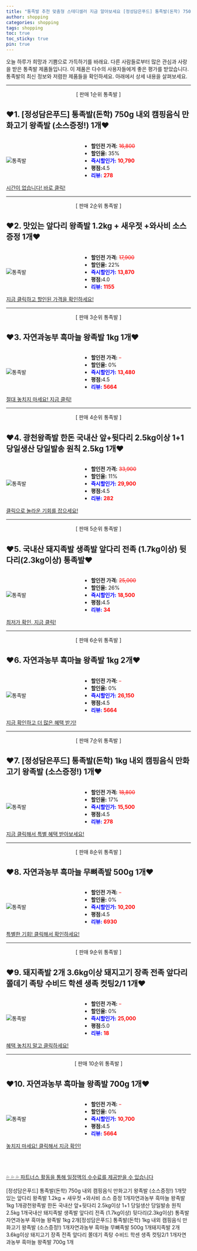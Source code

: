 ```yaml
---
title: "통족발 추천 맞춤형 스테디셀러 지금 알아보세요 [정성담은푸드] 통족발(돈학) 750g 내외 캠핑음식"
author: shopping
categories: shopping
tags: shopping
toc: true
toc_sticky: true
pin: true
---
```

오늘 하루가 희망과 기쁨으로 가득하기를 바래요. 다른 사람들로부터 많은 관심과 사랑을 받은 통족발 제품들입니다. 이 제품은 다수의 사용자들에게 좋은 평가를 받았습니다. 통족발의 최신 정보와 저렴한 제품들을 확인하세요. 아래에서 상세 내용을 살펴보세요.

---
<p class="toplist" style="margin: 0 auto; display: block; width: fit-content;">[ 판매 1순위 통족발 ]</p>

<h2><strong>❤️1. [정성담은푸드] 통족발(돈학) 750g 내외 캠핑음식 만화고기 왕족발 (소스증정!) 1개❤️</strong></h2>

<div style="display: flex; align-items: center;">
    <div style="flex: 0.4;">
        <img src="https://thumbnail10.coupangcdn.com/thumbnails/remote/230x230ex/image/vendor_inventory/af87/ba96b2808a147cf2d14278095a4abd6065d3c8b1edef5c6529c8ed2a1929.jpg" alt="통족발" style="max-width: 100%;">
    </div>
    <div style="flex: 0.6; margin-left: 10px;">
        <ul>
            <li><strong>할인전 가격:</strong> <del style="color: red;">16,800</del></li>
            <li><strong>할인율:</strong> 35%</li>
            <li><span style='color:blue'><strong>즉시할인가:</strong></span> <span style='color:red'><strong>10,790</strong></span></li>
            <li><strong>평점:</strong>4.5</li>
            <li><span style='color:blue'><strong>리뷰:</strong></span> <span style='color:red'><strong>278</strong></span></li>
        </ul>
    </div>
</div>
<div class="center">
    <a href="https://selin100587001.github.io?lptag=AF9450613&subid=githubio&pageKey=7575742600&traceid=V0-153&itemId=19988431710&vendorItemId=85319976795" class="myButton">
        시간이 없습니다! 바로 클릭!
    </a>
</div>


---
<p class="toplist" style="margin: 0 auto; display: block; width: fit-content;">[ 판매 2순위 통족발 ]</p>

<h2><strong>❤️2. 맛있는 앞다리 왕족발 1.2kg + 새우젓 +와사비 소스 증정 1개❤️</strong></h2>

<div style="display: flex; align-items: center;">
    <div style="flex: 0.4;">
        <img src="https://thumbnail6.coupangcdn.com/thumbnails/remote/230x230ex/image/vendor_inventory/4413/41e5302db3183e927b2d66eaecc6dc1d2fdb9c4b40d2a1fef22a2de0857b.jpeg" alt="통족발" style="max-width: 100%;">
    </div>
    <div style="flex: 0.6; margin-left: 10px;">
        <ul>
            <li><strong>할인전 가격:</strong> <del style="color: red;">17,900</del></li>
            <li><strong>할인율:</strong> 22%</li>
            <li><span style='color:blue'><strong>즉시할인가:</strong></span> <span style='color:red'><strong>13,870</strong></span></li>
            <li><strong>평점:</strong>4.0</li>
            <li><span style='color:blue'><strong>리뷰:</strong></span> <span style='color:red'><strong>1155</strong></span></li>
        </ul>
    </div>
</div>
<div class="center">
    <a href="https://selin100587001.github.io?lptag=AF9450613&subid=githubio&pageKey=7790337966&traceid=V0-153&itemId=21075045048&vendorItemId=90409746758" class="myButton">
        지금 클릭하고 할인된 가격을 확인하세요!
    </a>
</div>


---
<p class="toplist" style="margin: 0 auto; display: block; width: fit-content;">[ 판매 3순위 통족발 ]</p>

<h2><strong>❤️3. 자연과농부 흑마늘 왕족발 1kg 1개❤️</strong></h2>

<div style="display: flex; align-items: center;">
    <div style="flex: 0.4;">
        <img src="https://thumbnail10.coupangcdn.com/thumbnails/remote/230x230ex/image/retail/images/950573166351184-182f52ed-b192-4517-933b-7222ef23110c.jpg" alt="통족발" style="max-width: 100%;">
    </div>
    <div style="flex: 0.6; margin-left: 10px;">
        <ul>
            <li><strong>할인전 가격:</strong> <del style="color: red;">-</del></li>
            <li><strong>할인율:</strong> 0%</li>
            <li><span style='color:blue'><strong>즉시할인가:</strong></span> <span style='color:red'><strong>13,480</strong></span></li>
            <li><strong>평점:</strong>4.5</li>
            <li><span style='color:blue'><strong>리뷰:</strong></span> <span style='color:red'><strong>5664</strong></span></li>
        </ul>
    </div>
</div>
<div class="center">
    <a href="https://selin100587001.github.io?lptag=AF9450613&subid=githubio&pageKey=6015436248&traceid=V0-153&itemId=10924684393&vendorItemId=78204464912" class="myButton">
        절대 놓치지 마세요! 지금 클릭!
    </a>
</div>


---
<p class="toplist" style="margin: 0 auto; display: block; width: fit-content;">[ 판매 4순위 통족발 ]</p>

<h2><strong>❤️4. 광천왕족발 한돈 국내산 앞+뒷다리 2.5kg이상 1+1 당일생산 당일발송 원칙 2.5kg 1개❤️</strong></h2>

<div style="display: flex; align-items: center;">
    <div style="flex: 0.4;">
        <img src="https://thumbnail10.coupangcdn.com/thumbnails/remote/230x230ex/image/vendor_inventory/994e/66377130b1cb163dcf0b29beb1b067fc9396deeb8b981dd345e1fd5a7d9d.png" alt="통족발" style="max-width: 100%;">
    </div>
    <div style="flex: 0.6; margin-left: 10px;">
        <ul>
            <li><strong>할인전 가격:</strong> <del style="color: red;">33,900</del></li>
            <li><strong>할인율:</strong> 11%</li>
            <li><span style='color:blue'><strong>즉시할인가:</strong></span> <span style='color:red'><strong>29,900</strong></span></li>
            <li><strong>평점:</strong>4.5</li>
            <li><span style='color:blue'><strong>리뷰:</strong></span> <span style='color:red'><strong>282</strong></span></li>
        </ul>
    </div>
</div>
<div class="center">
    <a href="https://selin100587001.github.io?lptag=AF9450613&subid=githubio&pageKey=7956907556&traceid=V0-153&itemId=21985430486&vendorItemId=89033011414" class="myButton">
        클릭으로 놀라운 기회를 잡으세요!
    </a>
</div>


---
<p class="toplist" style="margin: 0 auto; display: block; width: fit-content;">[ 판매 5순위 통족발 ]</p>

<h2><strong>❤️5. 국내산 돼지족발 생족발 앞다리 전족 (1.7kg이상) 뒷다리(2.3kg이상) 통족발❤️</strong></h2>

<div style="display: flex; align-items: center;">
    <div style="flex: 0.4;">
        <img src="https://thumbnail7.coupangcdn.com/thumbnails/remote/230x230ex/image/vendor_inventory/645c/1c4afeef7defd78b39781d725ccdb1e3bb88cd3c74c9ad06bf31e26b9fad.jpg" alt="통족발" style="max-width: 100%;">
    </div>
    <div style="flex: 0.6; margin-left: 10px;">
        <ul>
            <li><strong>할인전 가격:</strong> <del style="color: red;">25,000</del></li>
            <li><strong>할인율:</strong> 26%</li>
            <li><span style='color:blue'><strong>즉시할인가:</strong></span> <span style='color:red'><strong>18,500</strong></span></li>
            <li><strong>평점:</strong>4.5</li>
            <li><span style='color:blue'><strong>리뷰:</strong></span> <span style='color:red'><strong>34</strong></span></li>
        </ul>
    </div>
</div>
<div class="center">
    <a href="https://selin100587001.github.io?lptag=AF9450613&subid=githubio&pageKey=6904931951&traceid=V0-153&itemId=16619324227&vendorItemId=83803923071" class="myButton">
        최저가 확인, 지금 클릭!
    </a>
</div>


---
<p class="toplist" style="margin: 0 auto; display: block; width: fit-content;">[ 판매 6순위 통족발 ]</p>

<h2><strong>❤️6. 자연과농부 흑마늘 왕족발 1kg 2개❤️</strong></h2>

<div style="display: flex; align-items: center;">
    <div style="flex: 0.4;">
        <img src="https://thumbnail8.coupangcdn.com/thumbnails/remote/230x230ex/image/retail/images/191470170226362-a77954fd-cd62-4c0b-aa3a-2f0d378ea20e.jpg" alt="통족발" style="max-width: 100%;">
    </div>
    <div style="flex: 0.6; margin-left: 10px;">
        <ul>
            <li><strong>할인전 가격:</strong> <del style="color: red;">-</del></li>
            <li><strong>할인율:</strong> 0%</li>
            <li><span style='color:blue'><strong>즉시할인가:</strong></span> <span style='color:red'><strong>26,150</strong></span></li>
            <li><strong>평점:</strong>4.5</li>
            <li><span style='color:blue'><strong>리뷰:</strong></span> <span style='color:red'><strong>5664</strong></span></li>
        </ul>
    </div>
</div>
<div class="center">
    <a href="https://selin100587001.github.io?lptag=AF9450613&subid=githubio&pageKey=6015436248&traceid=V0-153&itemId=19225415701&vendorItemId=86342064059" class="myButton">
        지금 확인하고 더 많은 혜택 받기!
    </a>
</div>


---
<p class="toplist" style="margin: 0 auto; display: block; width: fit-content;">[ 판매 7순위 통족발 ]</p>

<h2><strong>❤️7. [정성담은푸드] 통족발(돈학) 1kg 내외 캠핑음식 만화고기 왕족발 (소스증정!) 1개❤️</strong></h2>

<div style="display: flex; align-items: center;">
    <div style="flex: 0.4;">
        <img src="https://thumbnail10.coupangcdn.com/thumbnails/remote/230x230ex/image/vendor_inventory/af87/ba96b2808a147cf2d14278095a4abd6065d3c8b1edef5c6529c8ed2a1929.jpg" alt="통족발" style="max-width: 100%;">
    </div>
    <div style="flex: 0.6; margin-left: 10px;">
        <ul>
            <li><strong>할인전 가격:</strong> <del style="color: red;">18,800</del></li>
            <li><strong>할인율:</strong> 17%</li>
            <li><span style='color:blue'><strong>즉시할인가:</strong></span> <span style='color:red'><strong>15,500</strong></span></li>
            <li><strong>평점:</strong>4.5</li>
            <li><span style='color:blue'><strong>리뷰:</strong></span> <span style='color:red'><strong>278</strong></span></li>
        </ul>
    </div>
</div>
<div class="center">
    <a href="https://selin100587001.github.io?lptag=AF9450613&subid=githubio&pageKey=7575742600&traceid=V0-153&itemId=19988438803&vendorItemId=85320067024" class="myButton">
        지금 클릭해서 특별 혜택 받아보세요!
    </a>
</div>


---
<p class="toplist" style="margin: 0 auto; display: block; width: fit-content;">[ 판매 8순위 통족발 ]</p>

<h2><strong>❤️8. 자연과농부 흑마늘 무뼈족발 500g 1개❤️</strong></h2>

<div style="display: flex; align-items: center;">
    <div style="flex: 0.4;">
        <img src="https://thumbnail6.coupangcdn.com/thumbnails/remote/230x230ex/image/retail/images/191311588522456-f9574219-f0d7-4495-9bd6-630e655906b5.jpg" alt="통족발" style="max-width: 100%;">
    </div>
    <div style="flex: 0.6; margin-left: 10px;">
        <ul>
            <li><strong>할인전 가격:</strong> <del style="color: red;">-</del></li>
            <li><strong>할인율:</strong> 0%</li>
            <li><span style='color:blue'><strong>즉시할인가:</strong></span> <span style='color:red'><strong>10,200</strong></span></li>
            <li><strong>평점:</strong>4.5</li>
            <li><span style='color:blue'><strong>리뷰:</strong></span> <span style='color:red'><strong>6930</strong></span></li>
        </ul>
    </div>
</div>
<div class="center">
    <a href="https://selin100587001.github.io?lptag=AF9450613&subid=githubio&pageKey=6015436205&traceid=V0-153&itemId=10924684303&vendorItemId=78204464807" class="myButton">
        특별한 기회! 클릭해서 확인하세요!
    </a>
</div>


---
<p class="toplist" style="margin: 0 auto; display: block; width: fit-content;">[ 판매 9순위 통족발 ]</p>

<h2><strong>❤️9. 돼지족발 2개 3.6kg이상 돼지고기 장족 전족 앞다리 쫄데기 족탕 수비드 학센 생족 컷팅2/1 1개❤️</strong></h2>

<div style="display: flex; align-items: center;">
    <div style="flex: 0.4;">
        <img src="https://thumbnail9.coupangcdn.com/thumbnails/remote/230x230ex/image/vendor_inventory/35b7/9cfb29e9429742ffd5600ffbe37c8b8c92a00522d449d40870afaf797a75.JPG" alt="통족발" style="max-width: 100%;">
    </div>
    <div style="flex: 0.6; margin-left: 10px;">
        <ul>
            <li><strong>할인전 가격:</strong> <del style="color: red;">-</del></li>
            <li><strong>할인율:</strong> 0%</li>
            <li><span style='color:blue'><strong>즉시할인가:</strong></span> <span style='color:red'><strong>25,000</strong></span></li>
            <li><strong>평점:</strong>5.0</li>
            <li><span style='color:blue'><strong>리뷰:</strong></span> <span style='color:red'><strong>18</strong></span></li>
        </ul>
    </div>
</div>
<div class="center">
    <a href="https://selin100587001.github.io?lptag=AF9450613&subid=githubio&pageKey=7234624981&traceid=V0-153&itemId=18366673367&vendorItemId=85510285790" class="myButton">
        혜택 놓치지 말고 클릭하세요!
    </a>
</div>


---
<p class="toplist" style="margin: 0 auto; display: block; width: fit-content;">[ 판매 10순위 통족발 ]</p>

<h2><strong>❤️10. 자연과농부 흑마늘 왕족발 700g 1개❤️</strong></h2>

<div style="display: flex; align-items: center;">
    <div style="flex: 0.4;">
        <img src="https://thumbnail9.coupangcdn.com/thumbnails/remote/230x230ex/image/retail/images/18026870006673-a156fb30-12af-405f-afce-7abbe41141bf.jpg" alt="통족발" style="max-width: 100%;">
    </div>
    <div style="flex: 0.6; margin-left: 10px;">
        <ul>
            <li><strong>할인전 가격:</strong> <del style="color: red;">-</del></li>
            <li><strong>할인율:</strong> 0%</li>
            <li><span style='color:blue'><strong>즉시할인가:</strong></span> <span style='color:red'><strong>10,700</strong></span></li>
            <li><strong>평점:</strong>4.5</li>
            <li><span style='color:blue'><strong>리뷰:</strong></span> <span style='color:red'><strong>5664</strong></span></li>
        </ul>
    </div>
</div>
<div class="center">
    <a href="https://selin100587001.github.io?lptag=AF9450613&subid=githubio&pageKey=6015436248&traceid=V0-153&itemId=11068474328&vendorItemId=78347972408" class="myButton">
        놓치지 마세요! 클릭해서 지금 확인!
    </a>
</div>

<br><br><br>[💦 💦 💦 파트너스 활동을 통해 일정액의 수수료를 제공받을 수 있습니다](https://link.coupang.com/a/bcpT2c)<br><br>[정성담은푸드] 통족발(돈학) 750g 내외 캠핑음식 만화고기 왕족발 (소스증정!) 1개맛있는 앞다리 왕족발 1.2kg + 새우젓 +와사비 소스 증정 1개자연과농부 흑마늘 왕족발 1kg 1개광천왕족발 한돈 국내산 앞+뒷다리 2.5kg이상 1+1 당일생산 당일발송 원칙 2.5kg 1개국내산 돼지족발 생족발 앞다리 전족 (1.7kg이상) 뒷다리(2.3kg이상) 통족발자연과농부 흑마늘 왕족발 1kg 2개[정성담은푸드] 통족발(돈학) 1kg 내외 캠핑음식 만화고기 왕족발 (소스증정!) 1개자연과농부 흑마늘 무뼈족발 500g 1개돼지족발 2개 3.6kg이상 돼지고기 장족 전족 앞다리 쫄데기 족탕 수비드 학센 생족 컷팅2/1 1개자연과농부 흑마늘 왕족발 700g 1개